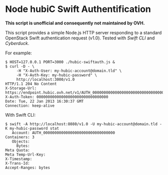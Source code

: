 Node hubiC Swift Authentification
=================================

**This script is unofficial and consequently not maintained by OVH.**

This script provides a simple Node.js HTTP server responding to a standard OpenStack Swift authentication request (v1.0).
Tested with *Swift CLI* and *Cyberduck*.

For example:

```
$ HOST=127.0.0.1 PORT=3000 ./hubic-swiftauth.js &
$ curl -D - \
     -H "X-Auth-User: my-hubic-account@domain.tld" \
     -H "X-Auth-Key: my-hubic-password" \
     http://localhost:3000/v1.0
HTTP/1.1 204 No Content
X-Storage-Url: https://endpoint.hubic.ovh.net/v1/AUTH_00000000000000000000000000000000
X-Auth-Token: 00000000000000000000000000000000
Date: Tue, 22 Jan 2013 16:30:37 GMT
Connection: keep-alive
```

With Swift CLI:
```
$ swift -A http://localhost:8080/v1.0 -U my-hubic-account@domain.tld -K my-hubic-password stat
   Account: AUTH_00000000000000000000000000000000
Containers: 3
   Objects:
     Bytes:
Meta Quota:
Meta Temp-Url-Key:
X-Timestamp:
X-Trans-Id:
Accept-Ranges: bytes
```